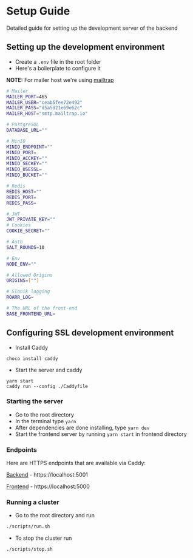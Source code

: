 # Setup Guide

Detailed guide for setting up the development server of the backend

## Setting up the development environment

- Create a `.env` file in the root folder
- Here's a boilerplate to configure it

**NOTE:** For mailer host we're using [mailtrap](https://mailtrap.io)

```bash
# Mailer
MAILER_PORT=465
MAILER_USER="ceab5fee72e492"
MAILER_PASS="d5a5d21e69e62c"
MAILER_HOST="smtp.mailtrap.io"

# PostgreSQL
DATABASE_URL=""

# MinIO
MINIO_ENDPOINT=""
MINIO_PORT=
MINIO_ACCKEY=""
MINIO_SECKEY=""
MINIO_USESSL=
MINIO_BUCKET=""

# Redis
REDIS_HOST=""
REDIS_PORT=
REDIS_PASS=

# JWT
JWT_PRIVATE_KEY=""
# Cookies
COOKIE_SECRET=""

# Auth
SALT_ROUNDS=10

# Env
NODE_ENV=""

# Allowed Origins
ORIGINS=[""]

# Slonik logging
ROARR_LOG=

# The URL of the front-end
BASE_FRONTEND_URL=
```

## Configuring SSL development environment

- Install Caddy

```
choco install caddy
```

- Start the server and caddy

```
yarn start
caddy run --config ./Caddyfile
```

### Starting the server

- Go to the root directory
- In the terminal type `yarn`
- After dependencies are done installing, type `yarn dev`
- Start the frontend server by running `yarn start` in frontend directory

### Endpoints

Here are HTTPS endpoints that are available via Caddy:

[Backend](https://localhost:5001) - https://localhost:5001

[Frontend](https://localhost:5000) - https://localhost:5000

### Running a cluster

- Go to the root directory and run

```bash
./scripts/run.sh
```

- To stop the cluster run

```bash
./scripts/stop.sh
```
